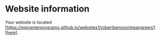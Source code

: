 # Website information
Your website is located [https://epicenterprograms.github.io/websites1/robertbenson/meangreen/][here].
